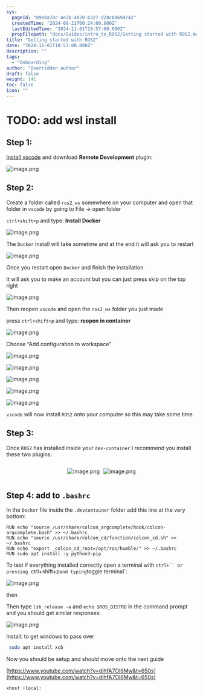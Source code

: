 ```yaml
---
sys:
  pageId: "89e0a78c-4e2b-4070-b327-d28cb0694742"
  createdTime: "2024-08-21T00:24:00.000Z"
  lastEditedTime: "2024-11-01T18:57:00.000Z"
  propFilepath: "docs/Guides/intro_to_ROS2/Getting started with ROS2.md"
title: "Getting started with ROS2"
date: "2024-11-01T18:57:00.000Z"
description: ""
tags:
  - "Onboarding"
author: "Overridden author"
draft: false
weight: 141
toc: false
icon: ""
---
```


# TODO: add wsl install

## Step 1:

[Install vscode](https://code.visualstudio.com/download) and download **Remote Development** plugin:

![image.png](https://prod-files-secure.s3.us-west-2.amazonaws.com/d518164a-d88e-44d1-a4ee-3adb3bd8bce0/efb52993-1881-4a40-b95e-6f020334f022/image.png?X-Amz-Algorithm=AWS4-HMAC-SHA256&X-Amz-Content-Sha256=UNSIGNED-PAYLOAD&X-Amz-Credential=ASIAZI2LB466VVU45ICO%2F20250328%2Fus-west-2%2Fs3%2Faws4_request&X-Amz-Date=20250328T081154Z&X-Amz-Expires=3600&X-Amz-Security-Token=IQoJb3JpZ2luX2VjEPD%2F%2F%2F%2F%2F%2F%2F%2F%2F%2FwEaCXVzLXdlc3QtMiJHMEUCIQDLESWQoidXSIffvmHAdT6FqNLzReZ7o9V5Tz0URyxY%2BQIgVRKHCqt4Iv9srcQylf7jrEzAHDvu7JMhuen7rxhzIDUq%2FwMIWRAAGgw2Mzc0MjMxODM4MDUiDEkgbRu9%2FkMrkid%2FOyrcA3B6feefrvfRU%2F25Ggp6aXXoTSH4%2BpYmg50OsWld0wcUoAsCcRvZTIBtU1ZZXaQF8KRWjAOZyiy2Sa2DYXOK2FIb6ajEGkJ2Si9nGMXoTW7sX3W6znIEdblzLdGJs50Mavm85%2Broz193EVd6Czs7oBz49GGnNymDDh4RcsF1mZ2tfVrX02%2B9DcVfDzTBJYjB4A6gvbW3YNrgIOYcp%2FCdn5OXwqR4PZzRiS3DLX%2FEsO5R%2Bi%2FjLEznFJBhWaNlDtyYphRbLghQBFjYV8iyDVLhwALBS532OYitLUiMb%2Bl%2B7th%2FQZ9TVSCLbd%2FJCxUJ5BoRqXjJ4arVBa2dAFLCKzNogZEr2RN1F%2F1yExCgFI5NyMe9jgbxCP%2BRCX3l94VJnv6JaCNj%2FexBC%2BR8MXL66X4NUcGllgrtYRSZw%2FHTe8Zi85aXHdO37%2F1wc%2F2zB6otX0eKOXMlOELukDPHKc6pW64aGTnX6PT1k%2Fke3tlXITemw7vYqEbpljKq7AVAJnpmqyQTWMKwUb9fGNiAlILHzqOYGt34%2BxW6ZXLcyTgZrDAuxXQjVh%2Flz15lxbTy1TlTmqdkyUFW2I62OTiphaoAaTWTki5L4kJUwKTbKJBF7xF3UbYmv42MjcAwheJ9%2FHKlMIiimb8GOqUBUwRsEO24z07ZWTjLlb1tPPmTRBhQe3iJqWPqhxoCM8Xd83165BkPrMEpfNXzssYyhnx1PT1CHuQXDIMzOAm1QkBwhByQMgxUtPgCizMXI%2FA1HxX38W6bw1aFTxUEWDBLb9aPJW6EKJXWfrPdf%2B6rdhUxDJXUtnYGP2eeLzQdsJMM2Ku7BlKo7vMybfvYCm433m8djfaHRxm1hvYOZk7TjYNyd%2FBn&X-Amz-Signature=78602a24df16d75298aa19bb2fb9465394a5f86f4a773d2b6e9b6c0e0d2aae1b&X-Amz-SignedHeaders=host&x-id=GetObject)

## Step 2:

Create a folder called `ros2_ws` somewhere on your computer and open that folder in `vscode` by going to File → open folder 

`ctrl+shift+p` and type: **Install Docker**

![image.png](https://prod-files-secure.s3.us-west-2.amazonaws.com/d518164a-d88e-44d1-a4ee-3adb3bd8bce0/2269dc0e-1cd5-47ff-bceb-c04ad9b2eab0/image.png?X-Amz-Algorithm=AWS4-HMAC-SHA256&X-Amz-Content-Sha256=UNSIGNED-PAYLOAD&X-Amz-Credential=ASIAZI2LB466VVU45ICO%2F20250328%2Fus-west-2%2Fs3%2Faws4_request&X-Amz-Date=20250328T081154Z&X-Amz-Expires=3600&X-Amz-Security-Token=IQoJb3JpZ2luX2VjEPD%2F%2F%2F%2F%2F%2F%2F%2F%2F%2FwEaCXVzLXdlc3QtMiJHMEUCIQDLESWQoidXSIffvmHAdT6FqNLzReZ7o9V5Tz0URyxY%2BQIgVRKHCqt4Iv9srcQylf7jrEzAHDvu7JMhuen7rxhzIDUq%2FwMIWRAAGgw2Mzc0MjMxODM4MDUiDEkgbRu9%2FkMrkid%2FOyrcA3B6feefrvfRU%2F25Ggp6aXXoTSH4%2BpYmg50OsWld0wcUoAsCcRvZTIBtU1ZZXaQF8KRWjAOZyiy2Sa2DYXOK2FIb6ajEGkJ2Si9nGMXoTW7sX3W6znIEdblzLdGJs50Mavm85%2Broz193EVd6Czs7oBz49GGnNymDDh4RcsF1mZ2tfVrX02%2B9DcVfDzTBJYjB4A6gvbW3YNrgIOYcp%2FCdn5OXwqR4PZzRiS3DLX%2FEsO5R%2Bi%2FjLEznFJBhWaNlDtyYphRbLghQBFjYV8iyDVLhwALBS532OYitLUiMb%2Bl%2B7th%2FQZ9TVSCLbd%2FJCxUJ5BoRqXjJ4arVBa2dAFLCKzNogZEr2RN1F%2F1yExCgFI5NyMe9jgbxCP%2BRCX3l94VJnv6JaCNj%2FexBC%2BR8MXL66X4NUcGllgrtYRSZw%2FHTe8Zi85aXHdO37%2F1wc%2F2zB6otX0eKOXMlOELukDPHKc6pW64aGTnX6PT1k%2Fke3tlXITemw7vYqEbpljKq7AVAJnpmqyQTWMKwUb9fGNiAlILHzqOYGt34%2BxW6ZXLcyTgZrDAuxXQjVh%2Flz15lxbTy1TlTmqdkyUFW2I62OTiphaoAaTWTki5L4kJUwKTbKJBF7xF3UbYmv42MjcAwheJ9%2FHKlMIiimb8GOqUBUwRsEO24z07ZWTjLlb1tPPmTRBhQe3iJqWPqhxoCM8Xd83165BkPrMEpfNXzssYyhnx1PT1CHuQXDIMzOAm1QkBwhByQMgxUtPgCizMXI%2FA1HxX38W6bw1aFTxUEWDBLb9aPJW6EKJXWfrPdf%2B6rdhUxDJXUtnYGP2eeLzQdsJMM2Ku7BlKo7vMybfvYCm433m8djfaHRxm1hvYOZk7TjYNyd%2FBn&X-Amz-Signature=d230a11f06fe94fbec912557c23475f9a2a1843495f914f1310ad9958f1c3e21&X-Amz-SignedHeaders=host&x-id=GetObject)

The `Docker` install will take sometime and at the end it will ask you to restart

![image.png](https://prod-files-secure.s3.us-west-2.amazonaws.com/d518164a-d88e-44d1-a4ee-3adb3bd8bce0/ed233f78-be33-4b1f-b89c-9c346c0e961e/image.png?X-Amz-Algorithm=AWS4-HMAC-SHA256&X-Amz-Content-Sha256=UNSIGNED-PAYLOAD&X-Amz-Credential=ASIAZI2LB466VVU45ICO%2F20250328%2Fus-west-2%2Fs3%2Faws4_request&X-Amz-Date=20250328T081154Z&X-Amz-Expires=3600&X-Amz-Security-Token=IQoJb3JpZ2luX2VjEPD%2F%2F%2F%2F%2F%2F%2F%2F%2F%2FwEaCXVzLXdlc3QtMiJHMEUCIQDLESWQoidXSIffvmHAdT6FqNLzReZ7o9V5Tz0URyxY%2BQIgVRKHCqt4Iv9srcQylf7jrEzAHDvu7JMhuen7rxhzIDUq%2FwMIWRAAGgw2Mzc0MjMxODM4MDUiDEkgbRu9%2FkMrkid%2FOyrcA3B6feefrvfRU%2F25Ggp6aXXoTSH4%2BpYmg50OsWld0wcUoAsCcRvZTIBtU1ZZXaQF8KRWjAOZyiy2Sa2DYXOK2FIb6ajEGkJ2Si9nGMXoTW7sX3W6znIEdblzLdGJs50Mavm85%2Broz193EVd6Czs7oBz49GGnNymDDh4RcsF1mZ2tfVrX02%2B9DcVfDzTBJYjB4A6gvbW3YNrgIOYcp%2FCdn5OXwqR4PZzRiS3DLX%2FEsO5R%2Bi%2FjLEznFJBhWaNlDtyYphRbLghQBFjYV8iyDVLhwALBS532OYitLUiMb%2Bl%2B7th%2FQZ9TVSCLbd%2FJCxUJ5BoRqXjJ4arVBa2dAFLCKzNogZEr2RN1F%2F1yExCgFI5NyMe9jgbxCP%2BRCX3l94VJnv6JaCNj%2FexBC%2BR8MXL66X4NUcGllgrtYRSZw%2FHTe8Zi85aXHdO37%2F1wc%2F2zB6otX0eKOXMlOELukDPHKc6pW64aGTnX6PT1k%2Fke3tlXITemw7vYqEbpljKq7AVAJnpmqyQTWMKwUb9fGNiAlILHzqOYGt34%2BxW6ZXLcyTgZrDAuxXQjVh%2Flz15lxbTy1TlTmqdkyUFW2I62OTiphaoAaTWTki5L4kJUwKTbKJBF7xF3UbYmv42MjcAwheJ9%2FHKlMIiimb8GOqUBUwRsEO24z07ZWTjLlb1tPPmTRBhQe3iJqWPqhxoCM8Xd83165BkPrMEpfNXzssYyhnx1PT1CHuQXDIMzOAm1QkBwhByQMgxUtPgCizMXI%2FA1HxX38W6bw1aFTxUEWDBLb9aPJW6EKJXWfrPdf%2B6rdhUxDJXUtnYGP2eeLzQdsJMM2Ku7BlKo7vMybfvYCm433m8djfaHRxm1hvYOZk7TjYNyd%2FBn&X-Amz-Signature=8c2dd17d542e2cb0969aaaa06aabe624ec25a2dc3a46e3587f53512174b5c20f&X-Amz-SignedHeaders=host&x-id=GetObject)

Once you restart open `Docker` and finish the installation

It will ask you to make an account but you can just press skip on the top right

![image.png](https://prod-files-secure.s3.us-west-2.amazonaws.com/d518164a-d88e-44d1-a4ee-3adb3bd8bce0/21010ad9-1659-4fd9-9f59-9932a09b2a3d/image.png?X-Amz-Algorithm=AWS4-HMAC-SHA256&X-Amz-Content-Sha256=UNSIGNED-PAYLOAD&X-Amz-Credential=ASIAZI2LB466VVU45ICO%2F20250328%2Fus-west-2%2Fs3%2Faws4_request&X-Amz-Date=20250328T081154Z&X-Amz-Expires=3600&X-Amz-Security-Token=IQoJb3JpZ2luX2VjEPD%2F%2F%2F%2F%2F%2F%2F%2F%2F%2FwEaCXVzLXdlc3QtMiJHMEUCIQDLESWQoidXSIffvmHAdT6FqNLzReZ7o9V5Tz0URyxY%2BQIgVRKHCqt4Iv9srcQylf7jrEzAHDvu7JMhuen7rxhzIDUq%2FwMIWRAAGgw2Mzc0MjMxODM4MDUiDEkgbRu9%2FkMrkid%2FOyrcA3B6feefrvfRU%2F25Ggp6aXXoTSH4%2BpYmg50OsWld0wcUoAsCcRvZTIBtU1ZZXaQF8KRWjAOZyiy2Sa2DYXOK2FIb6ajEGkJ2Si9nGMXoTW7sX3W6znIEdblzLdGJs50Mavm85%2Broz193EVd6Czs7oBz49GGnNymDDh4RcsF1mZ2tfVrX02%2B9DcVfDzTBJYjB4A6gvbW3YNrgIOYcp%2FCdn5OXwqR4PZzRiS3DLX%2FEsO5R%2Bi%2FjLEznFJBhWaNlDtyYphRbLghQBFjYV8iyDVLhwALBS532OYitLUiMb%2Bl%2B7th%2FQZ9TVSCLbd%2FJCxUJ5BoRqXjJ4arVBa2dAFLCKzNogZEr2RN1F%2F1yExCgFI5NyMe9jgbxCP%2BRCX3l94VJnv6JaCNj%2FexBC%2BR8MXL66X4NUcGllgrtYRSZw%2FHTe8Zi85aXHdO37%2F1wc%2F2zB6otX0eKOXMlOELukDPHKc6pW64aGTnX6PT1k%2Fke3tlXITemw7vYqEbpljKq7AVAJnpmqyQTWMKwUb9fGNiAlILHzqOYGt34%2BxW6ZXLcyTgZrDAuxXQjVh%2Flz15lxbTy1TlTmqdkyUFW2I62OTiphaoAaTWTki5L4kJUwKTbKJBF7xF3UbYmv42MjcAwheJ9%2FHKlMIiimb8GOqUBUwRsEO24z07ZWTjLlb1tPPmTRBhQe3iJqWPqhxoCM8Xd83165BkPrMEpfNXzssYyhnx1PT1CHuQXDIMzOAm1QkBwhByQMgxUtPgCizMXI%2FA1HxX38W6bw1aFTxUEWDBLb9aPJW6EKJXWfrPdf%2B6rdhUxDJXUtnYGP2eeLzQdsJMM2Ku7BlKo7vMybfvYCm433m8djfaHRxm1hvYOZk7TjYNyd%2FBn&X-Amz-Signature=c7d88220fd8d623b65bdb79eccd894e2d916f386fb29ed456f8d3eb4197b2ee0&X-Amz-SignedHeaders=host&x-id=GetObject)

Then reopen `vscode` and open the `ros2_ws` folder you just made

press `ctrl+shift+p` and type: **reopen in container**

![image.png](https://prod-files-secure.s3.us-west-2.amazonaws.com/d518164a-d88e-44d1-a4ee-3adb3bd8bce0/4e93b8c2-41ad-488c-8095-c74205196118/image.png?X-Amz-Algorithm=AWS4-HMAC-SHA256&X-Amz-Content-Sha256=UNSIGNED-PAYLOAD&X-Amz-Credential=ASIAZI2LB466VVU45ICO%2F20250328%2Fus-west-2%2Fs3%2Faws4_request&X-Amz-Date=20250328T081154Z&X-Amz-Expires=3600&X-Amz-Security-Token=IQoJb3JpZ2luX2VjEPD%2F%2F%2F%2F%2F%2F%2F%2F%2F%2FwEaCXVzLXdlc3QtMiJHMEUCIQDLESWQoidXSIffvmHAdT6FqNLzReZ7o9V5Tz0URyxY%2BQIgVRKHCqt4Iv9srcQylf7jrEzAHDvu7JMhuen7rxhzIDUq%2FwMIWRAAGgw2Mzc0MjMxODM4MDUiDEkgbRu9%2FkMrkid%2FOyrcA3B6feefrvfRU%2F25Ggp6aXXoTSH4%2BpYmg50OsWld0wcUoAsCcRvZTIBtU1ZZXaQF8KRWjAOZyiy2Sa2DYXOK2FIb6ajEGkJ2Si9nGMXoTW7sX3W6znIEdblzLdGJs50Mavm85%2Broz193EVd6Czs7oBz49GGnNymDDh4RcsF1mZ2tfVrX02%2B9DcVfDzTBJYjB4A6gvbW3YNrgIOYcp%2FCdn5OXwqR4PZzRiS3DLX%2FEsO5R%2Bi%2FjLEznFJBhWaNlDtyYphRbLghQBFjYV8iyDVLhwALBS532OYitLUiMb%2Bl%2B7th%2FQZ9TVSCLbd%2FJCxUJ5BoRqXjJ4arVBa2dAFLCKzNogZEr2RN1F%2F1yExCgFI5NyMe9jgbxCP%2BRCX3l94VJnv6JaCNj%2FexBC%2BR8MXL66X4NUcGllgrtYRSZw%2FHTe8Zi85aXHdO37%2F1wc%2F2zB6otX0eKOXMlOELukDPHKc6pW64aGTnX6PT1k%2Fke3tlXITemw7vYqEbpljKq7AVAJnpmqyQTWMKwUb9fGNiAlILHzqOYGt34%2BxW6ZXLcyTgZrDAuxXQjVh%2Flz15lxbTy1TlTmqdkyUFW2I62OTiphaoAaTWTki5L4kJUwKTbKJBF7xF3UbYmv42MjcAwheJ9%2FHKlMIiimb8GOqUBUwRsEO24z07ZWTjLlb1tPPmTRBhQe3iJqWPqhxoCM8Xd83165BkPrMEpfNXzssYyhnx1PT1CHuQXDIMzOAm1QkBwhByQMgxUtPgCizMXI%2FA1HxX38W6bw1aFTxUEWDBLb9aPJW6EKJXWfrPdf%2B6rdhUxDJXUtnYGP2eeLzQdsJMM2Ku7BlKo7vMybfvYCm433m8djfaHRxm1hvYOZk7TjYNyd%2FBn&X-Amz-Signature=ffae4809374beadd6cde010d6a2784fb1f69b8b5a575b7bc521716321de0b516&X-Amz-SignedHeaders=host&x-id=GetObject)

Choose “Add configuration to workspace”

![image.png](https://prod-files-secure.s3.us-west-2.amazonaws.com/d518164a-d88e-44d1-a4ee-3adb3bd8bce0/9560b282-5060-4989-ba37-97e7b2c22476/image.png?X-Amz-Algorithm=AWS4-HMAC-SHA256&X-Amz-Content-Sha256=UNSIGNED-PAYLOAD&X-Amz-Credential=ASIAZI2LB466VVU45ICO%2F20250328%2Fus-west-2%2Fs3%2Faws4_request&X-Amz-Date=20250328T081154Z&X-Amz-Expires=3600&X-Amz-Security-Token=IQoJb3JpZ2luX2VjEPD%2F%2F%2F%2F%2F%2F%2F%2F%2F%2FwEaCXVzLXdlc3QtMiJHMEUCIQDLESWQoidXSIffvmHAdT6FqNLzReZ7o9V5Tz0URyxY%2BQIgVRKHCqt4Iv9srcQylf7jrEzAHDvu7JMhuen7rxhzIDUq%2FwMIWRAAGgw2Mzc0MjMxODM4MDUiDEkgbRu9%2FkMrkid%2FOyrcA3B6feefrvfRU%2F25Ggp6aXXoTSH4%2BpYmg50OsWld0wcUoAsCcRvZTIBtU1ZZXaQF8KRWjAOZyiy2Sa2DYXOK2FIb6ajEGkJ2Si9nGMXoTW7sX3W6znIEdblzLdGJs50Mavm85%2Broz193EVd6Czs7oBz49GGnNymDDh4RcsF1mZ2tfVrX02%2B9DcVfDzTBJYjB4A6gvbW3YNrgIOYcp%2FCdn5OXwqR4PZzRiS3DLX%2FEsO5R%2Bi%2FjLEznFJBhWaNlDtyYphRbLghQBFjYV8iyDVLhwALBS532OYitLUiMb%2Bl%2B7th%2FQZ9TVSCLbd%2FJCxUJ5BoRqXjJ4arVBa2dAFLCKzNogZEr2RN1F%2F1yExCgFI5NyMe9jgbxCP%2BRCX3l94VJnv6JaCNj%2FexBC%2BR8MXL66X4NUcGllgrtYRSZw%2FHTe8Zi85aXHdO37%2F1wc%2F2zB6otX0eKOXMlOELukDPHKc6pW64aGTnX6PT1k%2Fke3tlXITemw7vYqEbpljKq7AVAJnpmqyQTWMKwUb9fGNiAlILHzqOYGt34%2BxW6ZXLcyTgZrDAuxXQjVh%2Flz15lxbTy1TlTmqdkyUFW2I62OTiphaoAaTWTki5L4kJUwKTbKJBF7xF3UbYmv42MjcAwheJ9%2FHKlMIiimb8GOqUBUwRsEO24z07ZWTjLlb1tPPmTRBhQe3iJqWPqhxoCM8Xd83165BkPrMEpfNXzssYyhnx1PT1CHuQXDIMzOAm1QkBwhByQMgxUtPgCizMXI%2FA1HxX38W6bw1aFTxUEWDBLb9aPJW6EKJXWfrPdf%2B6rdhUxDJXUtnYGP2eeLzQdsJMM2Ku7BlKo7vMybfvYCm433m8djfaHRxm1hvYOZk7TjYNyd%2FBn&X-Amz-Signature=6787be704d90fa6d7d9e50a9fee022be81f8a513b4b38ff5e5e1b288f6a9a9c8&X-Amz-SignedHeaders=host&x-id=GetObject)

![image.png](https://prod-files-secure.s3.us-west-2.amazonaws.com/d518164a-d88e-44d1-a4ee-3adb3bd8bce0/2ee63f81-886b-48e8-a553-dc6e5eac99e4/image.png?X-Amz-Algorithm=AWS4-HMAC-SHA256&X-Amz-Content-Sha256=UNSIGNED-PAYLOAD&X-Amz-Credential=ASIAZI2LB466VVU45ICO%2F20250328%2Fus-west-2%2Fs3%2Faws4_request&X-Amz-Date=20250328T081154Z&X-Amz-Expires=3600&X-Amz-Security-Token=IQoJb3JpZ2luX2VjEPD%2F%2F%2F%2F%2F%2F%2F%2F%2F%2FwEaCXVzLXdlc3QtMiJHMEUCIQDLESWQoidXSIffvmHAdT6FqNLzReZ7o9V5Tz0URyxY%2BQIgVRKHCqt4Iv9srcQylf7jrEzAHDvu7JMhuen7rxhzIDUq%2FwMIWRAAGgw2Mzc0MjMxODM4MDUiDEkgbRu9%2FkMrkid%2FOyrcA3B6feefrvfRU%2F25Ggp6aXXoTSH4%2BpYmg50OsWld0wcUoAsCcRvZTIBtU1ZZXaQF8KRWjAOZyiy2Sa2DYXOK2FIb6ajEGkJ2Si9nGMXoTW7sX3W6znIEdblzLdGJs50Mavm85%2Broz193EVd6Czs7oBz49GGnNymDDh4RcsF1mZ2tfVrX02%2B9DcVfDzTBJYjB4A6gvbW3YNrgIOYcp%2FCdn5OXwqR4PZzRiS3DLX%2FEsO5R%2Bi%2FjLEznFJBhWaNlDtyYphRbLghQBFjYV8iyDVLhwALBS532OYitLUiMb%2Bl%2B7th%2FQZ9TVSCLbd%2FJCxUJ5BoRqXjJ4arVBa2dAFLCKzNogZEr2RN1F%2F1yExCgFI5NyMe9jgbxCP%2BRCX3l94VJnv6JaCNj%2FexBC%2BR8MXL66X4NUcGllgrtYRSZw%2FHTe8Zi85aXHdO37%2F1wc%2F2zB6otX0eKOXMlOELukDPHKc6pW64aGTnX6PT1k%2Fke3tlXITemw7vYqEbpljKq7AVAJnpmqyQTWMKwUb9fGNiAlILHzqOYGt34%2BxW6ZXLcyTgZrDAuxXQjVh%2Flz15lxbTy1TlTmqdkyUFW2I62OTiphaoAaTWTki5L4kJUwKTbKJBF7xF3UbYmv42MjcAwheJ9%2FHKlMIiimb8GOqUBUwRsEO24z07ZWTjLlb1tPPmTRBhQe3iJqWPqhxoCM8Xd83165BkPrMEpfNXzssYyhnx1PT1CHuQXDIMzOAm1QkBwhByQMgxUtPgCizMXI%2FA1HxX38W6bw1aFTxUEWDBLb9aPJW6EKJXWfrPdf%2B6rdhUxDJXUtnYGP2eeLzQdsJMM2Ku7BlKo7vMybfvYCm433m8djfaHRxm1hvYOZk7TjYNyd%2FBn&X-Amz-Signature=0c968266b88f56d8e754ae78126505adc5d62e90cf4afc84611397ee9a70036d&X-Amz-SignedHeaders=host&x-id=GetObject)

![image.png](https://prod-files-secure.s3.us-west-2.amazonaws.com/d518164a-d88e-44d1-a4ee-3adb3bd8bce0/ae1580b2-b048-407e-aed9-b584224a7a04/image.png?X-Amz-Algorithm=AWS4-HMAC-SHA256&X-Amz-Content-Sha256=UNSIGNED-PAYLOAD&X-Amz-Credential=ASIAZI2LB466VVU45ICO%2F20250328%2Fus-west-2%2Fs3%2Faws4_request&X-Amz-Date=20250328T081154Z&X-Amz-Expires=3600&X-Amz-Security-Token=IQoJb3JpZ2luX2VjEPD%2F%2F%2F%2F%2F%2F%2F%2F%2F%2FwEaCXVzLXdlc3QtMiJHMEUCIQDLESWQoidXSIffvmHAdT6FqNLzReZ7o9V5Tz0URyxY%2BQIgVRKHCqt4Iv9srcQylf7jrEzAHDvu7JMhuen7rxhzIDUq%2FwMIWRAAGgw2Mzc0MjMxODM4MDUiDEkgbRu9%2FkMrkid%2FOyrcA3B6feefrvfRU%2F25Ggp6aXXoTSH4%2BpYmg50OsWld0wcUoAsCcRvZTIBtU1ZZXaQF8KRWjAOZyiy2Sa2DYXOK2FIb6ajEGkJ2Si9nGMXoTW7sX3W6znIEdblzLdGJs50Mavm85%2Broz193EVd6Czs7oBz49GGnNymDDh4RcsF1mZ2tfVrX02%2B9DcVfDzTBJYjB4A6gvbW3YNrgIOYcp%2FCdn5OXwqR4PZzRiS3DLX%2FEsO5R%2Bi%2FjLEznFJBhWaNlDtyYphRbLghQBFjYV8iyDVLhwALBS532OYitLUiMb%2Bl%2B7th%2FQZ9TVSCLbd%2FJCxUJ5BoRqXjJ4arVBa2dAFLCKzNogZEr2RN1F%2F1yExCgFI5NyMe9jgbxCP%2BRCX3l94VJnv6JaCNj%2FexBC%2BR8MXL66X4NUcGllgrtYRSZw%2FHTe8Zi85aXHdO37%2F1wc%2F2zB6otX0eKOXMlOELukDPHKc6pW64aGTnX6PT1k%2Fke3tlXITemw7vYqEbpljKq7AVAJnpmqyQTWMKwUb9fGNiAlILHzqOYGt34%2BxW6ZXLcyTgZrDAuxXQjVh%2Flz15lxbTy1TlTmqdkyUFW2I62OTiphaoAaTWTki5L4kJUwKTbKJBF7xF3UbYmv42MjcAwheJ9%2FHKlMIiimb8GOqUBUwRsEO24z07ZWTjLlb1tPPmTRBhQe3iJqWPqhxoCM8Xd83165BkPrMEpfNXzssYyhnx1PT1CHuQXDIMzOAm1QkBwhByQMgxUtPgCizMXI%2FA1HxX38W6bw1aFTxUEWDBLb9aPJW6EKJXWfrPdf%2B6rdhUxDJXUtnYGP2eeLzQdsJMM2Ku7BlKo7vMybfvYCm433m8djfaHRxm1hvYOZk7TjYNyd%2FBn&X-Amz-Signature=60d76f9f2835a1f2f8edb01fedc7a68bbc4652d55a1f54986c31317df6ad2514&X-Amz-SignedHeaders=host&x-id=GetObject)

![image.png](https://prod-files-secure.s3.us-west-2.amazonaws.com/d518164a-d88e-44d1-a4ee-3adb3bd8bce0/53255b28-f75e-430f-b9e3-c0ac8577e42b/image.png?X-Amz-Algorithm=AWS4-HMAC-SHA256&X-Amz-Content-Sha256=UNSIGNED-PAYLOAD&X-Amz-Credential=ASIAZI2LB466VVU45ICO%2F20250328%2Fus-west-2%2Fs3%2Faws4_request&X-Amz-Date=20250328T081154Z&X-Amz-Expires=3600&X-Amz-Security-Token=IQoJb3JpZ2luX2VjEPD%2F%2F%2F%2F%2F%2F%2F%2F%2F%2FwEaCXVzLXdlc3QtMiJHMEUCIQDLESWQoidXSIffvmHAdT6FqNLzReZ7o9V5Tz0URyxY%2BQIgVRKHCqt4Iv9srcQylf7jrEzAHDvu7JMhuen7rxhzIDUq%2FwMIWRAAGgw2Mzc0MjMxODM4MDUiDEkgbRu9%2FkMrkid%2FOyrcA3B6feefrvfRU%2F25Ggp6aXXoTSH4%2BpYmg50OsWld0wcUoAsCcRvZTIBtU1ZZXaQF8KRWjAOZyiy2Sa2DYXOK2FIb6ajEGkJ2Si9nGMXoTW7sX3W6znIEdblzLdGJs50Mavm85%2Broz193EVd6Czs7oBz49GGnNymDDh4RcsF1mZ2tfVrX02%2B9DcVfDzTBJYjB4A6gvbW3YNrgIOYcp%2FCdn5OXwqR4PZzRiS3DLX%2FEsO5R%2Bi%2FjLEznFJBhWaNlDtyYphRbLghQBFjYV8iyDVLhwALBS532OYitLUiMb%2Bl%2B7th%2FQZ9TVSCLbd%2FJCxUJ5BoRqXjJ4arVBa2dAFLCKzNogZEr2RN1F%2F1yExCgFI5NyMe9jgbxCP%2BRCX3l94VJnv6JaCNj%2FexBC%2BR8MXL66X4NUcGllgrtYRSZw%2FHTe8Zi85aXHdO37%2F1wc%2F2zB6otX0eKOXMlOELukDPHKc6pW64aGTnX6PT1k%2Fke3tlXITemw7vYqEbpljKq7AVAJnpmqyQTWMKwUb9fGNiAlILHzqOYGt34%2BxW6ZXLcyTgZrDAuxXQjVh%2Flz15lxbTy1TlTmqdkyUFW2I62OTiphaoAaTWTki5L4kJUwKTbKJBF7xF3UbYmv42MjcAwheJ9%2FHKlMIiimb8GOqUBUwRsEO24z07ZWTjLlb1tPPmTRBhQe3iJqWPqhxoCM8Xd83165BkPrMEpfNXzssYyhnx1PT1CHuQXDIMzOAm1QkBwhByQMgxUtPgCizMXI%2FA1HxX38W6bw1aFTxUEWDBLb9aPJW6EKJXWfrPdf%2B6rdhUxDJXUtnYGP2eeLzQdsJMM2Ku7BlKo7vMybfvYCm433m8djfaHRxm1hvYOZk7TjYNyd%2FBn&X-Amz-Signature=cc7daf9baa94869db801d643bb04264ff09f51bdb53a198a8ca24838be2bfeb9&X-Amz-SignedHeaders=host&x-id=GetObject)

![image.png](https://prod-files-secure.s3.us-west-2.amazonaws.com/d518164a-d88e-44d1-a4ee-3adb3bd8bce0/7c562767-5af9-4ffb-97d1-327bcdf4ee00/image.png?X-Amz-Algorithm=AWS4-HMAC-SHA256&X-Amz-Content-Sha256=UNSIGNED-PAYLOAD&X-Amz-Credential=ASIAZI2LB466VVU45ICO%2F20250328%2Fus-west-2%2Fs3%2Faws4_request&X-Amz-Date=20250328T081154Z&X-Amz-Expires=3600&X-Amz-Security-Token=IQoJb3JpZ2luX2VjEPD%2F%2F%2F%2F%2F%2F%2F%2F%2F%2FwEaCXVzLXdlc3QtMiJHMEUCIQDLESWQoidXSIffvmHAdT6FqNLzReZ7o9V5Tz0URyxY%2BQIgVRKHCqt4Iv9srcQylf7jrEzAHDvu7JMhuen7rxhzIDUq%2FwMIWRAAGgw2Mzc0MjMxODM4MDUiDEkgbRu9%2FkMrkid%2FOyrcA3B6feefrvfRU%2F25Ggp6aXXoTSH4%2BpYmg50OsWld0wcUoAsCcRvZTIBtU1ZZXaQF8KRWjAOZyiy2Sa2DYXOK2FIb6ajEGkJ2Si9nGMXoTW7sX3W6znIEdblzLdGJs50Mavm85%2Broz193EVd6Czs7oBz49GGnNymDDh4RcsF1mZ2tfVrX02%2B9DcVfDzTBJYjB4A6gvbW3YNrgIOYcp%2FCdn5OXwqR4PZzRiS3DLX%2FEsO5R%2Bi%2FjLEznFJBhWaNlDtyYphRbLghQBFjYV8iyDVLhwALBS532OYitLUiMb%2Bl%2B7th%2FQZ9TVSCLbd%2FJCxUJ5BoRqXjJ4arVBa2dAFLCKzNogZEr2RN1F%2F1yExCgFI5NyMe9jgbxCP%2BRCX3l94VJnv6JaCNj%2FexBC%2BR8MXL66X4NUcGllgrtYRSZw%2FHTe8Zi85aXHdO37%2F1wc%2F2zB6otX0eKOXMlOELukDPHKc6pW64aGTnX6PT1k%2Fke3tlXITemw7vYqEbpljKq7AVAJnpmqyQTWMKwUb9fGNiAlILHzqOYGt34%2BxW6ZXLcyTgZrDAuxXQjVh%2Flz15lxbTy1TlTmqdkyUFW2I62OTiphaoAaTWTki5L4kJUwKTbKJBF7xF3UbYmv42MjcAwheJ9%2FHKlMIiimb8GOqUBUwRsEO24z07ZWTjLlb1tPPmTRBhQe3iJqWPqhxoCM8Xd83165BkPrMEpfNXzssYyhnx1PT1CHuQXDIMzOAm1QkBwhByQMgxUtPgCizMXI%2FA1HxX38W6bw1aFTxUEWDBLb9aPJW6EKJXWfrPdf%2B6rdhUxDJXUtnYGP2eeLzQdsJMM2Ku7BlKo7vMybfvYCm433m8djfaHRxm1hvYOZk7TjYNyd%2FBn&X-Amz-Signature=65594424870b9fbfea823a5ede3b7ccb1a520506f8b9cb831b351a827950bac9&X-Amz-SignedHeaders=host&x-id=GetObject)

`vscode` will now install `ROS2` onto your computer so this may take some time.

## Step 3:

Once `ROS2` has installed inside your `dev-container` I recommend you install these two plugins:

<div style="display: flex;flex-direction: row; column-gap:10px; max-width: 630px;justify-content: center;">
<div>

![image.png](https://prod-files-secure.s3.us-west-2.amazonaws.com/d518164a-d88e-44d1-a4ee-3adb3bd8bce0/3fc3d550-5a54-4ba1-ba6b-faa01cdb7369/image.png?X-Amz-Algorithm=AWS4-HMAC-SHA256&X-Amz-Content-Sha256=UNSIGNED-PAYLOAD&X-Amz-Credential=ASIAZI2LB466RH6MUJTG%2F20250328%2Fus-west-2%2Fs3%2Faws4_request&X-Amz-Date=20250328T081156Z&X-Amz-Expires=3600&X-Amz-Security-Token=IQoJb3JpZ2luX2VjEPD%2F%2F%2F%2F%2F%2F%2F%2F%2F%2FwEaCXVzLXdlc3QtMiJIMEYCIQDj0p7cfa1Zse1LtlBKultPUexYPXH9afSaYgg7DRY9TgIhAIW7C0%2FhSiHzUPnwrff2jpVqQii556K1swQiQOY6QIgXKv8DCFkQABoMNjM3NDIzMTgzODA1IgzSDkILj0FEsb88K74q3APG28GW6R%2B1x1%2FE49zT%2Fe23%2B0GVmy5ciHQZGbynPR%2FPsknAjCWXq8vwzuVQi3DUEMM%2FiuU%2BKIPYu6tKWho4a4SDAcwaCDo9lukd1T4bsXVq%2B4dJMx0hsES%2BOyncwG9ISEYoPTdhGoRG7yYdb78FSt3SUaNIkNgJna0Blf3JJO7ubG%2Fk8AFpZtPHay%2BMQCFaiGzFqV6sMFYGGNu9R3dKUJhqHI%2BgJ2vpyus3xdkFEv7DVsgiaFcYCXUqbhOkF6THcfXSI3NZnF%2B3Ipjy3WKg4Gfd2gknvDTE1rV38Nuv0AmYjR5YzndEHt4G6jvi8m2qjdCkHv1it0yEGKiRFk4UjJES98LheyzmJxPX7uag0UVMAChGt1XLOC8e7hmp%2BJYI6MZu9SWg18vcJD8h1LtgdLmxDQkX3gYTPBR69L1pzXklxJDN1%2Bjt8kgDRVRKZf9p06iER%2FwQAL4UCA737wpFO1Hse6FOY4%2B5QCdnv8d4PB8qi9G3PMLq7f5AHf5Y0lllJwyQswb8sIOjmBaGE%2BigeVzqtZz8ej%2FCbXCJGxPcroveRdA%2FmXf%2FysHXxuy0eNmriKkvRoneTtubx4TEOP5ev2ML67XQDDxf6PYgF7vBatfGvhTWzBvR57M3oATahjCAopm%2FBjqkAXkX04qkqFK9rUfkNFFq8KGFChbtqmMcmfSY25Wlg8DQCebvlz8E1svFqcJFDtBUFPuqrekrszDdOi%2Bs42NPUUBf6zswpXHKXjQWCbAH4ldrOvdM7NIL3ZyKHKXn1Rf47VE09VWpHAcCMvNeeYp1x6M%2F%2B3LAsp7y34PAcPwLSomXWfxTz962M6ZtQV%2Bvm3ofN3wDNujYE8ldJpCc7Y%2BDy2%2B9ZG%2FG&X-Amz-Signature=d30acd20318ab593d6bb6ec8dc296a383fb53b3fbe3911fe262a410c79fbb70e&X-Amz-SignedHeaders=host&x-id=GetObject)

</div>
<div>

![image.png](https://prod-files-secure.s3.us-west-2.amazonaws.com/d518164a-d88e-44d1-a4ee-3adb3bd8bce0/d994cc66-13c2-4093-a5a3-f84cf4601a82/image.png?X-Amz-Algorithm=AWS4-HMAC-SHA256&X-Amz-Content-Sha256=UNSIGNED-PAYLOAD&X-Amz-Credential=ASIAZI2LB466RCADN64G%2F20250328%2Fus-west-2%2Fs3%2Faws4_request&X-Amz-Date=20250328T081158Z&X-Amz-Expires=3600&X-Amz-Security-Token=IQoJb3JpZ2luX2VjEPD%2F%2F%2F%2F%2F%2F%2F%2F%2F%2FwEaCXVzLXdlc3QtMiJGMEQCIGYoCMnqpxaMSZzQcWXSpnHjafw19VUf%2BWMd0q1zxWdMAiA2YAdSQ6qu%2F2FhjJlsRDKOOeRtIyyGgAqOqlPlg3hznCr%2FAwhZEAAaDDYzNzQyMzE4MzgwNSIMVZKv3W7fg29EaVfkKtwDFdPR27B4fX2yJyGLIM%2FxcItewuXM%2FlCj0LKYxZ%2BiCN8t4R%2FWFsvufyDNJTx8XqQxxtmMaatBvfabCFqiSxiDsNMJhRnjYBQZuu89pks05JCoZrFyXFWrE6YQy0nlku2bJ%2BHT4SLefM2dmXTcNkVsnfFfcAfX4r4uukoNk8Nv5%2FUeiQxeMcqO7NHCuEK7k9Tfl3jbb28xTDmPr7CYcwJABYnYsW%2FM1eDfGRLo3CwZAffuDAGHgYdpGt%2F0cfQ8osv%2F2GiJpJMT4C%2BrvUbEMtwzDVdDPhEGBnEt0w1G3LSfZIb7K5vKRU%2F9RLXtt2EeOomdVwXVrhElWZtEF%2BzzblQJgnNb4fhMcGC1P5Dq11oHp1VU5IAo22nOrNxZWEaA5ROBUTVCKjYVrfDxWSou9zhk75FeegGKxaHuvegFTVjnh319p2sBn7HgtE%2FmRMY16x%2BDJF%2Bkp31uUfwlU%2BCc8kngFjya8uWOTd9I4qn333znBrFe0RUYB%2F8gpmWQp2etxpLF0Hhqz0kWiydneb3g7Qo%2FcN602xVykwh9RfO1kFYd5V1%2FlmEPFyX387r%2By9HwAyz0Ai8a1OhTQi0W6ioETDZjUibfvlgE4zHWoYEsEG2zMVmHISCUgGtgcmFRqMswwqOZvwY6pgFao47NQfnFnzxJuHR0H8o%2BzyR61njLdDthpEGAy4pabXSgVmZnmBnB%2FK%2BJFtke%2BoLTWivLOFmO2lWwhlKMZyQWeNcwQCZ1n%2BnCU5M1kPDhZQPRGLpyIL%2FHtwV5xSCR1ffgfGINuh3xZY0mkd6ZP5Wl3Gm%2FdcomgcbUgAqEoir61BXNk%2ByQEeWKP5Jyel91BRnY7HofwIIbRRjzXVkwyHe8RJkqyeDT&X-Amz-Signature=5e9c0ec01416c6623a475e70d030621f81de76e7dff03cba7ce236e7989aea8f&X-Amz-SignedHeaders=host&x-id=GetObject)

</div>
</div>

## Step 4: add to `.bashrc`

In the `Docker` file inside the `.devcontainer` folder add this line at the very bottom: 

```docker
RUN echo "source /usr/share/colcon_argcomplete/hook/colcon-argcomplete.bash" >> ~/.bashrc
RUN echo "source /usr/share/colcon_cd/function/colcon_cd.sh" >> ~/.bashrc
RUN echo "export _colcon_cd_root=/opt/ros/humble/" >> ~/.bashrc
RUN sudo apt install -y python3-pip 
```

To test if everything installed correctly open a terminal with `ctrl+`` or pressing `ctrl+shift+p` and typing `toggle terminal`:

![image.png](https://prod-files-secure.s3.us-west-2.amazonaws.com/d518164a-d88e-44d1-a4ee-3adb3bd8bce0/6a4943d8-b04e-4c02-9a58-775f3384d1a5/image.png?X-Amz-Algorithm=AWS4-HMAC-SHA256&X-Amz-Content-Sha256=UNSIGNED-PAYLOAD&X-Amz-Credential=ASIAZI2LB466VVU45ICO%2F20250328%2Fus-west-2%2Fs3%2Faws4_request&X-Amz-Date=20250328T081154Z&X-Amz-Expires=3600&X-Amz-Security-Token=IQoJb3JpZ2luX2VjEPD%2F%2F%2F%2F%2F%2F%2F%2F%2F%2FwEaCXVzLXdlc3QtMiJHMEUCIQDLESWQoidXSIffvmHAdT6FqNLzReZ7o9V5Tz0URyxY%2BQIgVRKHCqt4Iv9srcQylf7jrEzAHDvu7JMhuen7rxhzIDUq%2FwMIWRAAGgw2Mzc0MjMxODM4MDUiDEkgbRu9%2FkMrkid%2FOyrcA3B6feefrvfRU%2F25Ggp6aXXoTSH4%2BpYmg50OsWld0wcUoAsCcRvZTIBtU1ZZXaQF8KRWjAOZyiy2Sa2DYXOK2FIb6ajEGkJ2Si9nGMXoTW7sX3W6znIEdblzLdGJs50Mavm85%2Broz193EVd6Czs7oBz49GGnNymDDh4RcsF1mZ2tfVrX02%2B9DcVfDzTBJYjB4A6gvbW3YNrgIOYcp%2FCdn5OXwqR4PZzRiS3DLX%2FEsO5R%2Bi%2FjLEznFJBhWaNlDtyYphRbLghQBFjYV8iyDVLhwALBS532OYitLUiMb%2Bl%2B7th%2FQZ9TVSCLbd%2FJCxUJ5BoRqXjJ4arVBa2dAFLCKzNogZEr2RN1F%2F1yExCgFI5NyMe9jgbxCP%2BRCX3l94VJnv6JaCNj%2FexBC%2BR8MXL66X4NUcGllgrtYRSZw%2FHTe8Zi85aXHdO37%2F1wc%2F2zB6otX0eKOXMlOELukDPHKc6pW64aGTnX6PT1k%2Fke3tlXITemw7vYqEbpljKq7AVAJnpmqyQTWMKwUb9fGNiAlILHzqOYGt34%2BxW6ZXLcyTgZrDAuxXQjVh%2Flz15lxbTy1TlTmqdkyUFW2I62OTiphaoAaTWTki5L4kJUwKTbKJBF7xF3UbYmv42MjcAwheJ9%2FHKlMIiimb8GOqUBUwRsEO24z07ZWTjLlb1tPPmTRBhQe3iJqWPqhxoCM8Xd83165BkPrMEpfNXzssYyhnx1PT1CHuQXDIMzOAm1QkBwhByQMgxUtPgCizMXI%2FA1HxX38W6bw1aFTxUEWDBLb9aPJW6EKJXWfrPdf%2B6rdhUxDJXUtnYGP2eeLzQdsJMM2Ku7BlKo7vMybfvYCm433m8djfaHRxm1hvYOZk7TjYNyd%2FBn&X-Amz-Signature=cd49a888a353cf06d97ce338a1737f574eb44dba87eab4f3c0d494653d90721c&X-Amz-SignedHeaders=host&x-id=GetObject)

then 

Then type `lsb_release -a` and `echo $ROS_DISTRO` in the command prompt and you should get similar responses:

![image.png](https://prod-files-secure.s3.us-west-2.amazonaws.com/d518164a-d88e-44d1-a4ee-3adb3bd8bce0/3e635dec-a805-4e85-8b9e-d000e5b71a4e/image.png?X-Amz-Algorithm=AWS4-HMAC-SHA256&X-Amz-Content-Sha256=UNSIGNED-PAYLOAD&X-Amz-Credential=ASIAZI2LB466VVU45ICO%2F20250328%2Fus-west-2%2Fs3%2Faws4_request&X-Amz-Date=20250328T081154Z&X-Amz-Expires=3600&X-Amz-Security-Token=IQoJb3JpZ2luX2VjEPD%2F%2F%2F%2F%2F%2F%2F%2F%2F%2FwEaCXVzLXdlc3QtMiJHMEUCIQDLESWQoidXSIffvmHAdT6FqNLzReZ7o9V5Tz0URyxY%2BQIgVRKHCqt4Iv9srcQylf7jrEzAHDvu7JMhuen7rxhzIDUq%2FwMIWRAAGgw2Mzc0MjMxODM4MDUiDEkgbRu9%2FkMrkid%2FOyrcA3B6feefrvfRU%2F25Ggp6aXXoTSH4%2BpYmg50OsWld0wcUoAsCcRvZTIBtU1ZZXaQF8KRWjAOZyiy2Sa2DYXOK2FIb6ajEGkJ2Si9nGMXoTW7sX3W6znIEdblzLdGJs50Mavm85%2Broz193EVd6Czs7oBz49GGnNymDDh4RcsF1mZ2tfVrX02%2B9DcVfDzTBJYjB4A6gvbW3YNrgIOYcp%2FCdn5OXwqR4PZzRiS3DLX%2FEsO5R%2Bi%2FjLEznFJBhWaNlDtyYphRbLghQBFjYV8iyDVLhwALBS532OYitLUiMb%2Bl%2B7th%2FQZ9TVSCLbd%2FJCxUJ5BoRqXjJ4arVBa2dAFLCKzNogZEr2RN1F%2F1yExCgFI5NyMe9jgbxCP%2BRCX3l94VJnv6JaCNj%2FexBC%2BR8MXL66X4NUcGllgrtYRSZw%2FHTe8Zi85aXHdO37%2F1wc%2F2zB6otX0eKOXMlOELukDPHKc6pW64aGTnX6PT1k%2Fke3tlXITemw7vYqEbpljKq7AVAJnpmqyQTWMKwUb9fGNiAlILHzqOYGt34%2BxW6ZXLcyTgZrDAuxXQjVh%2Flz15lxbTy1TlTmqdkyUFW2I62OTiphaoAaTWTki5L4kJUwKTbKJBF7xF3UbYmv42MjcAwheJ9%2FHKlMIiimb8GOqUBUwRsEO24z07ZWTjLlb1tPPmTRBhQe3iJqWPqhxoCM8Xd83165BkPrMEpfNXzssYyhnx1PT1CHuQXDIMzOAm1QkBwhByQMgxUtPgCizMXI%2FA1HxX38W6bw1aFTxUEWDBLb9aPJW6EKJXWfrPdf%2B6rdhUxDJXUtnYGP2eeLzQdsJMM2Ku7BlKo7vMybfvYCm433m8djfaHRxm1hvYOZk7TjYNyd%2FBn&X-Amz-Signature=e66477be53ea0dc14c8918edef4cb1afaf6f4eda56b3392e693cd9ef48a3e324&X-Amz-SignedHeaders=host&x-id=GetObject)

Install:  to get windows to pass over

```bash
 sudo apt install xcb
```

Now you should be setup and should move onto the next guide 

[https://www.youtube.com/watch?v=dihfA7Ol6Mw&t=650s](https://www.youtube.com/watch?v=dihfA7Ol6Mw&t=650s)

```python
xhost +local:
```
